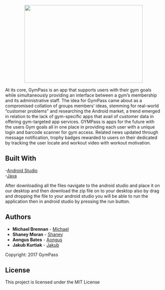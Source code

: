 <p align="center">
<img src="https://user-images.githubusercontent.com/23315228/30456564-08a6173e-999c-11e7-9d3a-30b4ce6d6711.png" width="380" height="250">
</p>

At its core, GymPass is an app that supports users with their gym goals while simultaneously providing an interface between a gym’s membership and its administrative staff. The idea for GymPass came about as a compromised collation of groups members’ ideas, stemming for real-world “customer problems” and researching the Android market, a trend emerged in relation to the lack of gym-specific apps that avail of customer data in offering gym-targeted app services. GYMPass is apps for the future with the users Gym goals all in one place in providing each user with a unique login and barcode scanner for gym access. Related news updated through message notification, trophy badges rewarded to users on their dedicated by tracking the user locate and workout video with workout motivation.
 
## Built With

-[Android Studio](https://developer.android.com/studio/index.html)<br/>
-[Java](https://www.java.com/en/)

After downloading all the files navigate to the android studio and place it on our desktop and then download the zip file on to your desktop also by drag and dropping the file to your android studio you will be able to run the application then in android studio by pressing the run button. 

## Authors

* **Michael Brennan** - [Michael](https://github.com/MichaelBrennan83)
* **Shaney Moran** - [Shaney](https://github.com/MichaelBrennan83/AndroidTeamProject) 
* **Aongus Bates** - [Aongus](https://github.com/MichaelBrennan83/AndroidTeamProject) 
* **Jakub Kurtiak** - [Jakub](https://github.com/MichaelBrennan83/AndroidTeamProject)<br/> 

Copyright: 2017 GymPass

## License

This project is licensed under the MIT License 
